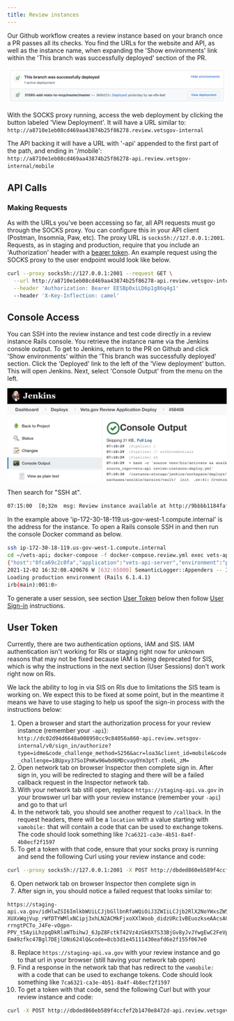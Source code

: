 ```yaml
---
title: Review instances
---
```


Our Github workflow creates a review instance based on your branch once a PR passes all its checks. You find the URLs for the website and API, as well as the instance name, when expanding the 'Show environments'  link within the 'This branch was successfully deployed' section of the PR.

![A link that appears in pull requests showing a link to the review instance deployment](../../../static/img/backend/review-instance-deploy-link.png)

With the SOCKS proxy running, access the web deployment by clicking the button labeled 'View Deployment'. It will have a URL similar to: `http://a8710e1eb08cd469aa43874b25f86278.review.vetsgov-internal`

The API backing it will have a URL with '-api' appended to the first part of the path, and ending in '/mobile': `http://a8710e1eb08cd469aa43874b25f86278-api.review.vetsgov-internal/mobile`

## API Calls

### Making Requests

As with the URLs you've been accessing so far, all API requests must go through the SOCKS proxy. You can configure this in your API client (Postman, Insomnia, Paw, etc). The proxy URL is `socks5h://127.0.0.1:2001`. Requests, as in staging and production, require that you include an 'Authorization' header with a [bearer token](./ApiTokens.md#fetching-api-tokens). An example request using the SOCKS proxy to the user endpoint would look like below.

```bash
curl --proxy socks5h://127.0.0.1:2001 --request GET \
  --url http://a8710e1eb08cd469aa43874b25f86278-api.review.vetsgov-internal/mobile/v1/user \
  --header 'Authorization: Bearer EESBp0xiLD6p1g86q4g1'
  --header 'X-Key-Inflection: camel'
```

## Console Access

You can SSH into the review instance and test code directly in a review instance Rails console. You retrieve the instance name via the Jenkins console output. To get to Jenkins, return to the PR on Github and click 'Show environments' within the 'This branch was successfully deployed' section. Click the 'Deployed' link to the left of the 'View deployment' button. This will open Jenkins. Next, select 'Console Output' from the menu on the left.

![Console output in Jenkins](../../../static/img/backend/jenkins-console-output.png)

Then search for "SSH at".

```bash
07:15:00  [0;32m  msg: Review instance available at http://9bbbb1184faf0a6cb1c551390c073923.review.vetsgov-internal/, or via SSH at ip-172-30-18-119.us-gov-west-1.compute.internal[0m
```

In the example above 'ip-172-30-18-119.us-gov-west-1.compute.internal' is the address for the instance. To open a Rails console SSH in and then run the console Docker command as below.

```bash
ssh ip-172-30-18-119.us-gov-west-1.compute.internal
cd ~/vets-api; docker-compose -f docker-compose.review.yml exec vets-api bundle exec rails c
{"host":"0fca69c2c0fa","application":"vets-api-server","environment":"production","timestamp":"2021-12-02T16:32:05.979827Z","level":"info","level_index":2,"pid":632,"thread":"65000","name":"Rails","message":"Raven 2.13.0 ready to catch errors"}
2021-12-02 16:32:08.420676 W [632:65000] SemanticLogger::Appenders -- Ignoring attempt to add a second console appender: SemanticLogger::Appender::File since it would result in duplicate console output.
Loading production environment (Rails 6.1.4.1)
irb(main):001:0>
```

To generate a user session, see section [User Token](StagingInstances.md##User-Token) below then follow [User Sign-in](StagingInstances.md#User-Sign-in) instructions.

## User Token

Currently, there are two authentication options, IAM and SIS. IAM authentication isn't working for RIs or staging right now for unknown reasons that may not be fixed because IAM is being deprecated for SIS, which is why the instructions in the next section (User Sessions) don't work right now on RIs.

We lack the ability to log in via SIS on RIs due to limitations the SIS team is working on. We expect this to be fixed at some point, but in the meantime it means we have to use staging to help us spoof the sign-in process with the instructions below:

1. Open a browser and start the authorization process for your review instance (remember your `-api`): `http://dc02d94d6648a008950cc9c84056a860-api.review.vetsgov-internal/v0/sign_in/authorize?type=idme&code_challenge_method=S256&acr=loa3&client_id=mobile&code_challenge=1BUpxy37SoIPmKw96wbd6MDcvayOYm3ptT-zbe6L_zM=`
2. Open network tab on browser Inspector then complete sign in. After sign in, you will be redirected to staging and there will be a failed callback request in the Inspector network tab.
3. With your network tab still open, replace `https://staging-api.va.gov` in your browswer url bar with your review instance (remember your `-api`) and go to that url
4. In the network tab, you should see another request to `/callback`. In the request headers, there will be a `location` with a value starting with `vamobile:` that will contain a code that can be used to exchange tokens. The code should look something like `7ca6321-ca3e-4b51-8a4f-4b8ecf2f1597`
5. To get a token with that code, ensure that your socks proxy is running and send the following Curl using your review instance and code:

```bash
curl --proxy socks5h://127.0.0.1:2001 -X POST http://dbded860eb589f4ccfef2b1470e8472d-api.review.vetsgov-internal/v0/sign_in/token -H 'Content-Type: application/json' -d '{"grant_type": "authorization_code", "code_verifier": "5787d673fb784c90f0e309883241803d", "code": "69a8cdea-6251-413f-8773-0ff7c5c82877"}'
```

6. Open network tab on browser Inspector then complete sign in
7. After sign in, you should notice a failed request that looks similar to:

```
https://staging-api.va.gov/idHlwZSI6ImlkbWUiLCJjbGllbnRfaWQiOiJ3ZWIiLCJjb2RlX2NoYWxsZW5nZSI6IjFCVXB4eTM3U29JUG1Ldzk2d2JkNk1EY3ZheU9ZbTNwdFQtemJlNkxfek0iLCJjbGllbnRfc3RhdGUiOm51bGwsImNvZGUiOiJmYjNmMTVjOWU0ZDcxNWNkNjEyNjBhMmM1NzYxNzY3YyJ9.EINudwac8qI5JCFPpsYsN7Q7AkyJaQb7jzO78ZJU_GWyPsy4VShRUuYRuxegeBClnjrqkXkfqE78vU5Jjp7aViWLDmDcs2WAJaMwsFRwNEwfQi0g-XUXxWqjVup_rWfDTYWMlxNCipj3xhLN2ACMkFjxoXXlWoob_didzURc1vBEuozkseAAcsA0UOPMexnIjAfFvk11dhR6bC5_Ql14aS22WTE7D-rrngtPCTo_J4Fe-vOgpn-PPV_t5AyiLhzpqDkRlaWTbihwJ_6JpZ8FctkT42Vz4zGk6XTS33BjGv8yJvJYwgEwC2FeVpg-Em49zfkc47Bgl7DEjlDNs624lQ&code=8cb3d1e45111430eafd6e2f155f067e0
```

8. Replace `https://staging-api.va.gov` with your review instance and go to that url in your browser (still having your network tab open)
9. Find a response in the network tab that has redirect to the `vamobile:` with a code that can be used to exchange tokens. Code should look something like `7ca6321-ca3e-4b51-8a4f-4b8ecf2f1597`
10. To get a token with that code, send the following Curl but with your review instance and code:

```bash
curl -X POST http://dbded860eb589f4ccfef2b1470e8472d-api.review.vetsgov-internal/v0/sign_in/token -H 'Content-Type: application/json' -d '{"grant_type": "authorization_code", "code_verifier": "5787d673fb784c90f0e309883241803d", "code": "69a8cdea-6251-413f-8773-0ff7c5c82877"}'
```
